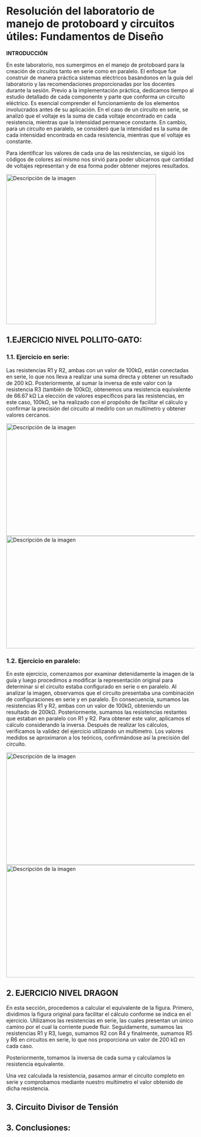 # Resolución del laboratorio de manejo de protoboard y circuitos útiles: Fundamentos de Diseño
**INTRODUCCIÓN**


En este laboratorio, nos sumergimos en el manejo de protoboard para la creación de circuitos tanto en serie como en paralelo. El enfoque fue construir de manera práctica sistemas eléctricos basándonos en la guía del laboratorio y las recomendaciones proporcionadas por los docentes durante la sesión.
Previo a la implementación práctica, dedicamos tiempo al estudio detallado de cada componente y parte que conforma un circuito eléctrico. Es esencial comprender el funcionamiento de los elementos involucrados antes de su aplicación.
En el caso de un circuito en serie, se analizó que el voltaje es la suma de cada voltaje encontrado en cada resistencia, mientras que la intensidad permanece constante. En cambio, para un circuito en paralelo, se consideró que la intensidad es la suma de cada intensidad encontrada en cada resistencia, mientras que el voltaje es constante.


Para identificar los valores de cada una de las resistencias, se siguió los códigos de colores así mismo nos sirvió  para poder ubicarnos qué cantidad de voltajes representan y de esa forma poder obtener mejores resultados.


<img width="400" height="400" src="https://github.com/Alexander-Manosalva-Peralta/Proyecto-De-Fundamentos/assets/156023729/28129d6d-8994-4efb-aabd-dbf0d2cccc62" alt="Descripción de la imagen">

## 1.EJERCICIO NIVEL POLLITO-GATO:
### 1.1. Ejercicio en serie:

Las resistencias R1 y R2, ambas con un valor de 100kΩ, están conectadas en serie, lo que nos lleva a realizar una suma directa y obtener un resultado de 200 kΩ. Posteriormente, al sumar la inversa de este valor con la resistencia R3 (también de 100kΩ), obtenemos una resistencia equivalente de 66.67 kΩ
La elección de valores específicos para las resistencias, en este caso, 100kΩ, se ha realizado con el propósito de facilitar el cálculo y confirmar la precisión del circuito al medirlo con un multímetro y obtener valores cercanos.

<img width="600" height="300" src="https://github.com/Alexander-Manosalva-Peralta/Proyecto-De-Fundamentos/assets/156023729/fd5c8ace-5073-4000-981f-91258ce54451" alt="Descripción de la imagen">

<img width="600" height="300" src="https://github.com/Alexander-Manosalva-Peralta/Proyecto-De-Fundamentos/assets/156023729/876e565a-95a3-4a22-9bf3-70bdbe512163" alt="Descripción de la imagen">

### 1.2. Ejercicio en paralelo:

 En este ejercicio, comenzamos por examinar detenidamente la imagen de la guía y luego procedimos a modificar la representación original para determinar si el circuito estaba configurado en serie o en paralelo.
Al analizar la imagen, observamos que el circuito presentaba una combinación de configuraciones en serie y en paralelo. En consecuencia, sumamos las resistencias R1 y R2, ambas con un valor de 100kΩ, obteniendo un resultado de 200kΩ.
Posteriormente, sumamos las resistencias restantes que estaban en paralelo con R1 y R2. Para obtener este valor, aplicamos el cálculo considerando la inversa.
Después de realizar los cálculos, verificamos la validez del ejercicio utilizando un multímetro.
Los valores medidos se aproximaron a los teóricos, confirmándose así la precisión del circuito.

<img width="600" height="300" src="https://github.com/Alexander-Manosalva-Peralta/Proyecto-De-Fundamentos/assets/156023729/ccb77db1-3104-43b0-ab7a-338319b8b2a7" alt="Descripción de la imagen">


<img width="600" height="300" src="https://github.com/Alexander-Manosalva-Peralta/Proyecto-De-Fundamentos/assets/156023729/bcc3eda9-3430-4393-97da-c1f55d489904" alt="Descripción de la imagen">

## 2. **EJERCICIO NIVEL DRAGON**
En esta sección, procedemos a calcular el equivalente de la figura. 
Primero, dividimos la figura original para facilitar el cálculo conforme se indica en el ejercicio. Utilizamos las resistencias en serie, las cuales presentan un único camino por el cual la corriente puede fluir.
Seguidamente, sumamos las resistencias R1 y R3, luego, sumamos R2 con R4 y finalmente, sumamos R5 y R6 en circuitos en serie, lo que nos proporciona un valor de 200 kΩ en cada caso.

Posteriormente, tomamos la inversa de cada suma y calculamos la resistencia equivalente.

Una vez calculada la resistencia, pasamos armar el circuito completo en serie y comprobamos mediante nuestro multímetro el valor obtenido de dicha resistencia.







## 3. Circuito Divisor de Tensión

## 3. Conclusiones:

